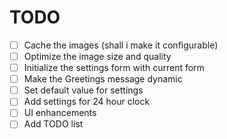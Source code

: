 # TODO

- [ ] Cache the images (shall i make it configurable)
- [ ] Optimize the image size and quality
- [ ] Initialize the settings form with current form
- [ ] Make the Greetings message dynamic
- [ ] Set default value for settings
- [ ] Add settings for 24 hour clock
- [ ] UI enhancements
- [ ] Add TODO list